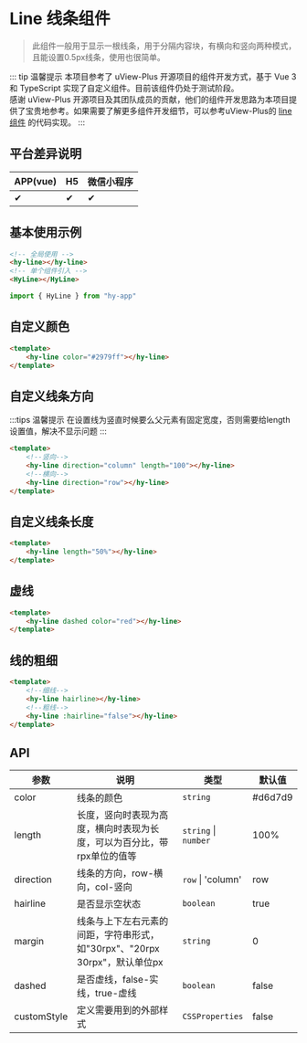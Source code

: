 # Line 线条组件
> 此组件一般用于显示一根线条，用于分隔内容块，有横向和竖向两种模式，且能设置0.5px线条，使用也很简单。

::: tip 温馨提示
本项目参考了 uView-Plus 开源项目的组件开发方式，基于 Vue 3 和 TypeScript 实现了自定义组件。目前该组件仍处于测试阶段。<br>
感谢 uView-Plus 开源项目及其团队成员的贡献，他们的组件开发思路为本项目提供了宝贵地参考。如果需要了解更多组件开发细节，可以参考uView-Plus的 [line组件](https://uiadmin.net/uview-plus/components/line.html) 的代码实现。
:::

## 平台差异说明

| APP(vue) | H5 | 微信小程序 |
|-----|----|-------|
| ✔   | ✔  | ✔     |

## 基本使用示例

```html
<!-- 全局使用 -->
<hy-line></hy-line>
<!-- 单个组件引入 -->
<HyLine></HyLine>
```
```ts
import { HyLine } from "hy-app"
```

## 自定义颜色
```html
<template>
    <hy-line color="#2979ff"></hy-line>
</template>
```

## 自定义线条方向
:::tips 温馨提示
在设置线为竖直时候要么父元素有固定宽度，否则需要给length设置值，解决不显示问题
:::
```html
<template>
    <!--竖向-->
    <hy-line direction="column" length="100"></hy-line>
    <!--横向-->
    <hy-line direction="row"></hy-line>
</template>
```

## 自定义线条长度
```html
<template>
    <hy-line length="50%"></hy-line>
</template>
```

## 虚线
```html
<template>
    <hy-line dashed color="red"></hy-line>
</template>
```

## 线的粗细
```html
<template>
    <!--细线-->
    <hy-line hairline></hy-line>
    <!--粗线-->
    <hy-line :hairline="false"></hy-line>
</template>
```

## API

| 参数          | 说明                                               | 类型                   | 默认值     |
|-------------|--------------------------------------------------|----------------------|---------|
| color       | 线条的颜色                                            | `string`             | #d6d7d9 |
| length      | 长度，竖向时表现为高度，横向时表现为长度，可以为百分比，带rpx单位的值等            | `string` \| `number` | 100%    |
| direction   | 线条的方向，row-横向，col-竖向                              | `row` \| 'column'    | row     |
| hairline    | 是否显示空状态                                          | `boolean`            | true    |
| margin      | 线条与上下左右元素的间距，字符串形式，如"30rpx"、"20rpx 30rpx"，默认单位px | `string`             | 0       |
| dashed      | 是否虚线，false-实线，true-虚线                            | `boolean`            | false   |
| customStyle | 定义需要用到的外部样式                                      | `CSSProperties`      | false   |
